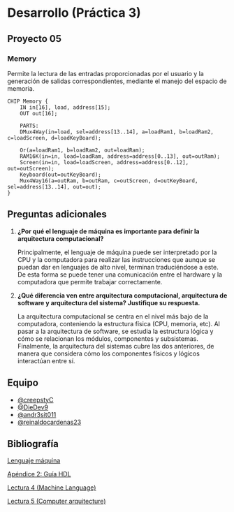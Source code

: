 # Desarrollo (Práctica 3)

## Proyecto 05

### Memory

Permite la lectura de las entradas proporcionadas por el usuario y la generación de salidas correspondientes, mediante el manejo del espacio de memoria. 

```
CHIP Memory {
    IN in[16], load, address[15];
    OUT out[16];

    PARTS:
    DMux4Way(in=load, sel=address[13..14], a=loadRam1, b=loadRam2, c=loadScreen, d=loadKeyBoard);

    Or(a=loadRam1, b=loadRam2, out=loadRam);
    RAM16K(in=in, load=loadRam, address=address[0..13], out=outRam);
    Screen(in=in, load=loadScreen, address=address[0..12], out=outScreen);
    Keyboard(out=outKeyBoard);
    Mux4Way16(a=outRam, b=outRam, c=outScreen, d=outKeyBoard, sel=address[13..14], out=out);
}
```

## Preguntas adicionales

1. **¿Por qué el lenguaje de máquina es importante para definir la arquitectura computacional?**

    Principalmente, el lenguaje de máquina puede ser interpretado por la CPU y la computadora para realizar las instrucciones que aunque se puedan dar en lenguajes de alto nivel, terminan traduciéndose a este. De esta forma se puede tener una comunicación entre el hardware y la computadora que permite trabajar correctamente.

2. **¿Qué diferencia ven entre arquitectura computacional, arquitectura de software y arquitectura del sistema? Justifique su respuesta.**

    La arquitectura computacional se centra en el nivel más bajo de la computadora, conteniendo la estructura física (CPU, memoria, etc). Al pasar a la arquitectura de software, se estudia la estructura lógica y cómo se relacionan los módulos, componentes y subsistemas. Finalmente, la arquitectura del sistemas cubre las dos anteriores, de manera que considera cómo los componentes físicos y lógicos interactúan entre sí.

## Equipo

- [@creepstyC](https://github.com/creepstyC)
- [@DieDev9](https://github.com/DieDev9)
- [@andr3sit011](https://github.com/%20andr3sit011e)
- [@reinaldocardenas23](https://github.com/reinaldocardenas23)

## Bibliografía
[Lenguaje máquina](https://www.euston96.com/lenguaje-maquina/)

[Apéndice 2: Guía HDL](https://drive.google.com/file/d/1dPj4XNby9iuAs-47U9k3xtYy9hJ-ET0T/view?usp=sharing)

[Lectura 4 (Machine Language)](https://drive.google.com/file/d/1HxjPmIZkFHl-BVW3qoz8eD9dqEuEyuBI/view)

[Lectura 5 (Computer arquitecture)](https://www.nand2tetris.org/_files/ugd/44046b_b2cad2eea33847869b86c541683551a7.pdf)